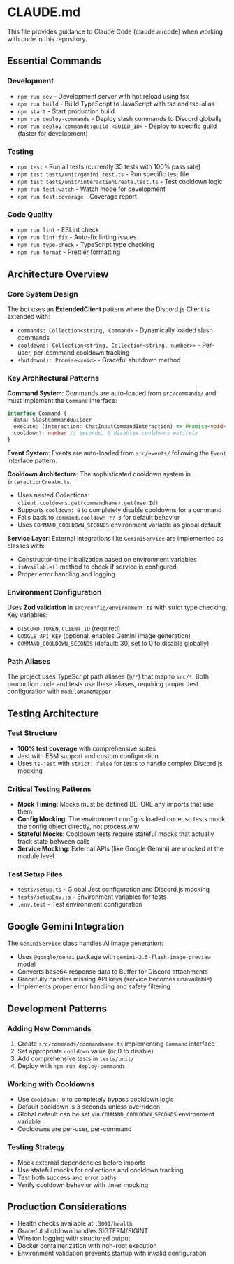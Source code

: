 # CLAUDE.md

This file provides guidance to Claude Code (claude.ai/code) when working with code in this repository.

## Essential Commands

### Development

- `npm run dev` - Development server with hot reload using tsx
- `npm run build` - Build TypeScript to JavaScript with tsc and tsc-alias
- `npm start` - Start production build
- `npm run deploy-commands` - Deploy slash commands to Discord globally
- `npm run deploy-commands:guild <GUILD_ID>` - Deploy to specific guild (faster for development)

### Testing

- `npm test` - Run all tests (currently 35 tests with 100% pass rate)
- `npm test tests/unit/gemini.test.ts` - Run specific test file
- `npm test tests/unit/interactionCreate.test.ts` - Test cooldown logic
- `npm run test:watch` - Watch mode for development
- `npm run test:coverage` - Coverage report

### Code Quality

- `npm run lint` - ESLint check
- `npm run lint:fix` - Auto-fix linting issues
- `npm run type-check` - TypeScript type checking
- `npm run format` - Prettier formatting

## Architecture Overview

### Core System Design

The bot uses an **ExtendedClient** pattern where the Discord.js Client is extended with:

- `commands: Collection<string, Command>` - Dynamically loaded slash commands
- `cooldowns: Collection<string, Collection<string, number>>` - Per-user, per-command cooldown tracking
- `shutdown(): Promise<void>` - Graceful shutdown method

### Key Architectural Patterns

**Command System**: Commands are auto-loaded from `src/commands/` and must implement the `Command` interface:

```typescript
interface Command {
  data: SlashCommandBuilder
  execute: (interaction: ChatInputCommandInteraction) => Promise<void>
  cooldown?: number // seconds, 0 disables cooldowns entirely
}
```

**Event System**: Events are auto-loaded from `src/events/` following the `Event` interface pattern.

**Cooldown Architecture**: The sophisticated cooldown system in `interactionCreate.ts`:

- Uses nested Collections: `client.cooldowns.get(commandName).get(userId)`
- Supports `cooldown: 0` to completely disable cooldowns for a command
- Falls back to `command.cooldown ?? 3` for default behavior
- Uses `COMMAND_COOLDOWN_SECONDS` environment variable as global default

**Service Layer**: External integrations like `GeminiService` are implemented as classes with:

- Constructor-time initialization based on environment variables
- `isAvailable()` method to check if service is configured
- Proper error handling and logging

### Environment Configuration

Uses **Zod validation** in `src/config/environment.ts` with strict type checking. Key variables:

- `DISCORD_TOKEN`, `CLIENT_ID` (required)
- `GOOGLE_API_KEY` (optional, enables Gemini image generation)
- `COMMAND_COOLDOWN_SECONDS` (default: 30, set to 0 to disable globally)

### Path Aliases

The project uses TypeScript path aliases (`@/*`) that map to `src/*`. Both production code and tests use these aliases, requiring proper Jest configuration with `moduleNameMapper`.

## Testing Architecture

### Test Structure

- **100% test coverage** with comprehensive suites
- Jest with ESM support and custom configuration
- Uses `ts-jest` with `strict: false` for tests to handle complex Discord.js mocking

### Critical Testing Patterns

- **Mock Timing**: Mocks must be defined BEFORE any imports that use them
- **Config Mocking**: The environment config is loaded once, so tests mock the config object directly, not process.env
- **Stateful Mocks**: Cooldown tests require stateful mocks that actually track state between calls
- **Service Mocking**: External APIs (like Google Gemini) are mocked at the module level

### Test Setup Files

- `tests/setup.ts` - Global Jest configuration and Discord.js mocking
- `tests/setupEnv.js` - Environment variables for tests
- `.env.test` - Test environment configuration

## Google Gemini Integration

The `GeminiService` class handles AI image generation:

- Uses `@google/genai` package with `gemini-2.5-flash-image-preview` model
- Converts base64 response data to Buffer for Discord attachments
- Gracefully handles missing API keys (service becomes unavailable)
- Implements proper error handling and safety filtering

## Development Patterns

### Adding New Commands

1. Create `src/commands/commandname.ts` implementing `Command` interface
2. Set appropriate `cooldown` value (or 0 to disable)
3. Add comprehensive tests in `tests/unit/`
4. Deploy with `npm run deploy-commands`

### Working with Cooldowns

- Use `cooldown: 0` to completely bypass cooldown logic
- Default cooldown is 3 seconds unless overridden
- Global default can be set via `COMMAND_COOLDOWN_SECONDS` environment variable
- Cooldowns are per-user, per-command

### Testing Strategy

- Mock external dependencies before imports
- Use stateful mocks for collections and cooldown tracking
- Test both success and error paths
- Verify cooldown behavior with timer mocking

## Production Considerations

- Health checks available at `:3001/health`
- Graceful shutdown handles SIGTERM/SIGINT
- Winston logging with structured output
- Docker containerization with non-root execution
- Environment validation prevents startup with invalid configuration
